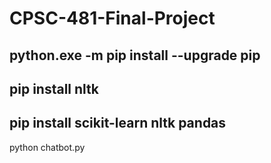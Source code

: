 # CPSC-481-Final-Project

## python.exe -m pip install --upgrade pip
## pip install nltk
## pip install scikit-learn nltk pandas

python chatbot.py

